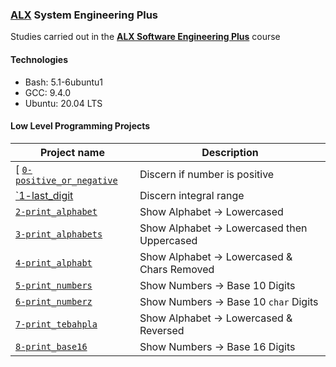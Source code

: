 ### [ALX](https://www.alxafrica.com/) System Engineering Plus

Studies carried out in the **[ALX Software Engineering Plus](https://www.alxafrica.com/software-engineering-plus/)** course

#### Technologies

* Bash:     5.1-6ubuntu1
* GCC:      9.4.0
* Ubuntu:   20.04 LTS

#### Low Level Programming Projects

| Project name | Description |
| ------------ | ----------- |
[ [`0-positive_or_negative`](0-positive_or_negative) | Discern if number is positive |
| [`1-last_digit](1-last_digit) | Discern integral range |
| [`2-print_alphabet`](2-print_alphabet) | Show Alphabet -> Lowercased |
| [`3-print_alphabets`](3-print_alphabets) | Show Alphabet -> Lowercased then Uppercased |
| [`4-print_alphabt`](4-print_alphabt) | Show Alphabet -> Lowercased & Chars Removed |
| [`5-print_numbers`](5-print_numbers) | Show Numbers -> Base 10 Digits |
| [`6-print_numberz`](6-print_numberz) | Show Numbers -> Base 10 `char` Digits |
| [`7-print_tebahpla`](7-print_tebahpla) | Show Alphabet -> Lowercased & Reversed |
| [`8-print_base16`](8-print_base16) | Show Numbers -> Base 16 Digits |
